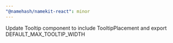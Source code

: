 ```yaml
---
"@namehash/namekit-react": minor
---
```


Update Tooltip component to include TooltipPlacement and export DEFAULT_MAX_TOOLTIP_WIDTH
